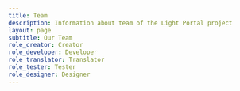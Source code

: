 ```yaml
---
title: Team
description: Information about team of the Light Portal project
layout: page
subtitle: Our Team
role_creator: Creator
role_developer: Developer
role_translator: Translator
role_tester: Tester
role_designer: Designer
---
```


<script setup>
import {
  VPTeamPage,
  VPTeamPageTitle,
  VPTeamMembers
} from 'vitepress/theme'
import { useData } from "vitepress";

const { frontmatter } = useData();

const members = [
  {
    avatar: 'https://avatars.githubusercontent.com/u/229402?v=4',
    name: 'Bugo',
    title: `${frontmatter.value.role_creator} / ${frontmatter.value.role_developer} / ${frontmatter.value.role_translator}`,
  },
  {
    avatar: 'https://crowdin-static.downloads.crowdin.com/avatar/15819579/large/a8e3e03afa126e92b35748a56e806e8d_default.png',
    name: 'Panoulis64',
    title: `${frontmatter.value.role_translator} / ${frontmatter.value.role_tester}`,
  },
  {
    avatar: 'https://crowdin-static.downloads.crowdin.com/avatar/14671246/large/5de8c37d614a577459d5f577c78b7812.png',
    name: 'Darknico',
    title: `${frontmatter.value.role_translator}`,
  },
]
</script>

<VPTeamPage>
  <VPTeamPageTitle>
    <template #title>
      {{ $frontmatter.subtitle }}
    </template>
  </VPTeamPageTitle>
  <VPTeamMembers
    :members="members"
  />
</VPTeamPage>
